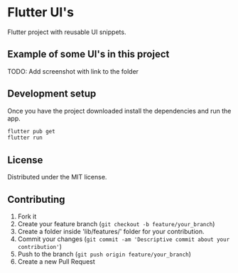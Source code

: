 # Flutter UI's

Flutter project with reusable UI snippets.

## Example of some UI's in this project

TODO: Add screenshot with link to the folder

## Development setup

Once you have the project downloaded install the dependencies and run the app.

```sh
flutter pub get
flutter run
```

## License

Distributed under the MIT license.

## Contributing

1. Fork it
2. Create your feature branch (`git checkout -b feature/your_branch`)
3. Create a folder inside 'lib/features/' folder for your contribution.
5. Commit your changes (`git commit -am 'Descriptive commit about your contribution'`)
6. Push to the branch (`git push origin feature/your_branch`)
7. Create a new Pull Request
